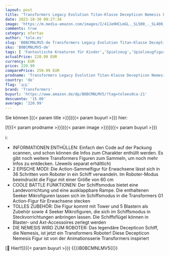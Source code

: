 ```yaml
---
layout: post
title: 'Transformers Legacy Evolution Titan-Klasse Decepticon Nemesis Figur  60 cm  Sammlerobjekt für Erwachsene'
date: 2023-10-30 00:27:34
image: 'https://m.media-amazon.com/images/I/41JeHHCLmGL._SL500_._SL400_.jpg'
comments: true
category: ofertas
author: 'tole.es'
slug: 'B0BCMNLMV5-de Transformers Legacy Evolution Titan-Klasse Decepticon...'
sku: 'B0BCMNLMV5-de'
tags: [ 'Fantastische Kreaturen für Kinder','Spielzeug','Spielzeugfiguren & Spielsets','transformers','🇩🇪', ]
actualPrice: 220.99 EUR
currency: EUR
price: 220.99
comparePrice: 259.99 EUR
prodname: 'Transformers Legacy Evolution Titan-Klasse Decepticon Nemesis Figur  60 cm  Sammlerobjekt für Erwachsene'
country: 'de'
flag: '🇩🇪'
brand: 'Transformers'
buyurl: 'https://www.amazon.de/dp/B0BCMNLMV5/?tag=tolees0ca-21'
descuento: '15.00'
average: '220.99'
---
```


Sie können [{{< param title >}}]({{< param buyurl >}}) hier:

[![{{< param prodname >}}]({{< param image >}})]({{< param buyurl >}})

ℹ️:

- INFORMATIONEN ENTHÜLLEN: Einfach den Code auf der Packung scannen, und schon können die Infos zum Charakter enthüllt werden. Es gibt noch weitere Transformers Figuren zum Sammeln, um noch mehr Infos zu entdecken. (Jeweils separat erhältlich)
- 2 EPISCHE MODI: Die Action-Sammelfigur für Erwachsene lässt sich in 36 Schritten vom Roboter in ein Schiff verwandeln. Im Roboter-Modus beeindruckt die Figur mit einer Größe von 60 cm
- COOLE BATTLE FUNKTIONEN: Der Schiffsmodus bietet eine Landevorrichtung und eine ausklappbare Rampe. Die enthaltenen Seeker Mikrofiguren lassen sich im Schiffsmodus in die Transformers G1 Action-Figur für Erwachsene stecken
- TOLLES ZUBEHÖR: Die Figur kommt mit Tower und 5 Blastern als Zubehör sowie 4 Seeker Mikrofiguren, die sich im Schiffsmodus in Steckvorrichtungen anbringen lassen. Die Schiffsflügel können in Blaster- und Axt-Accessoires zerlegt werden
- DIE NEMESIS WIRD ZUM ROBOTER: Das legendäre Decepticon Schiff, die Nemesis, ist jetzt ein Transformers Roboter! Diese Decepticon Nemesis Figur ist von der Animationsserie Transformers inspiriert

[🛒 Hier!!]({{< param buyurl >}})
{{<world>}}B0BCMNLMV5{{</world>}}
